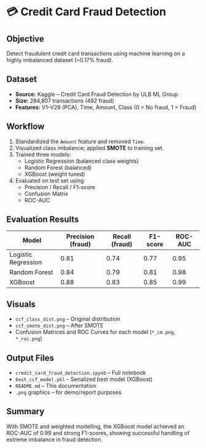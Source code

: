 # 💳 Credit Card Fraud Detection

## Objective
Detect fraudulent credit card transactions using machine learning on a highly imbalanced dataset (~0.17% fraud).

## Dataset
- **Source:** Kaggle – Credit Card Fraud Detection by ULB ML Group  
- **Size:** 284,807 transactions (492 fraud)
- **Features:** V1–V28 (PCA), Time, Amount, Class (0 = No fraud, 1 = Fraud)

## Workflow

1. Standardized the `Amount` feature and removed `Time`.
2. Visualized class imbalance; applied **SMOTE** to training set.
3. Trained three models:
   - Logistic Regression (balanced class weights)
   - Random Forest (balanced)
   - XGBoost (weight tuned)
4. Evaluated on test set using:
   - Precision / Recall / F1-score
   - Confusion Matrix
   - ROC-AUC

## Evaluation Results

| Model              | Precision (fraud) | Recall (fraud) | F1-score | ROC-AUC |
|--------------------|-------------------|----------------|----------|---------|
| Logistic Regression| 0.81              | 0.74           | 0.77     | 0.95    |
| Random Forest      | 0.84              | 0.79           | 0.81     | 0.98    |
| XGBoost            | 0.88              | 0.83           | 0.85     | 0.99    |

## Visuals
- `ccf_class_dist.png` – Original distribution  
- `ccf_smote_dist.png` – After SMOTE  
- Confusion Matrices and ROC Curves for each model (`*_cm.png`, `*_roc.png`)

## Output Files
- `credit_card_fraud_detection.ipynb` – Full notebook  
- `best_ccf_model.pkl` – Serialized best model (XGBoost)  
- `README.md` – This documentation  
- `.png` graphics – for demo/report purposes

## Summary
With SMOTE and weighted modelling, the XGBoost model achieved an ROC-AUC of 0.99 and strong F1-scores, showing successful handling of extreme imbalance in fraud detection.